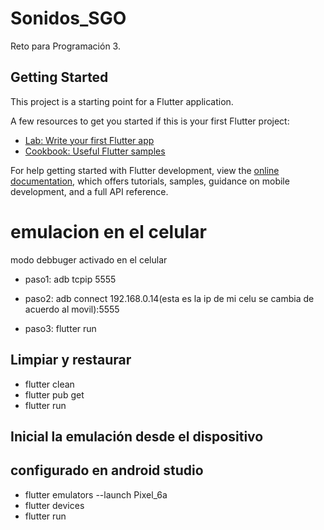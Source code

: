 # Sonidos_SGO

Reto para Programación 3.

## Getting Started

This project is a starting point for a Flutter application.

A few resources to get you started if this is your first Flutter project:

- [Lab: Write your first Flutter app](https://docs.flutter.dev/get-started/codelab)
- [Cookbook: Useful Flutter samples](https://docs.flutter.dev/cookbook)

For help getting started with Flutter development, view the
[online documentation](https://docs.flutter.dev/), which offers tutorials,
samples, guidance on mobile development, and a full API reference.


# emulacion en el celular 
modo debbuger activado en el celular 
- paso1: adb tcpip 5555

- paso2: adb connect 192.168.0.14(esta es la ip de mi celu se cambia de acuerdo al movil):5555   

- paso3: flutter run

## Limpiar y restaurar
- flutter clean
- flutter pub get
- flutter run

## Inicial la emulación desde el dispositivo
## configurado en android studio

- flutter emulators --launch Pixel_6a
- flutter devices
- flutter run

